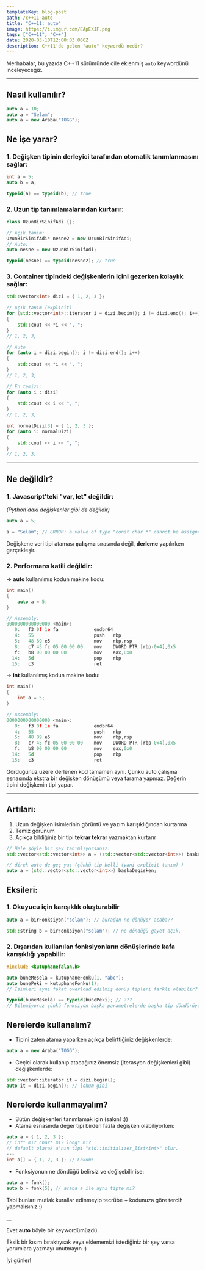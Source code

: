 ```yaml
---
templateKey: blog-post
path: /c++11-auto
title: "C++11: auto"
image: https://i.imgur.com/EApEXJF.png
tags: ["C++11", "C++"]
date: 2020-03-10T12:00:03.066Z
description: C++11'de gelen "auto" keywordü nedir?
---
```

Merhabalar, bu yazıda C++11 sürümünde dile eklenmiş `auto` keywordünü inceleyeceğiz.

---
## Nasıl kullanılır?

```cpp
auto a = 10;
auto a = "Selam";
auto a = new Araba("TOGG");
```

## Ne işe yarar?
### 1. Değişken **tipinin** derleyici tarafından otomatik tanımlanmasını sağlar:

```cpp
int a = 5;
auto b = a;

typeid(a) == typeid(b); // true

```

### 2. Uzun tip tanımlamalarından kurtarır:

```cpp
class UzunBirSinifAdi {};

// Açık tanım:
UzunBirSinifAdi* nesne2 = new UzunBirSinifAdi;
// Auto:
auto nesne = new UzunBirSinifAdi;

typeid(nesne) == typeid(nesne2); // true
```
### 3. **Container** tipindeki değişkenlerin içini gezerken kolaylık sağlar:

```cpp
std::vector<int> dizi = { 1, 2, 3 };

// Açık tanım (explicit)
for (std::vector<int>::iterator i = dizi.begin(); i != dizi.end(); i++)
{
    std::cout << *i << ", ";
}
// 1, 2, 3,

// Auto
for (auto i = dizi.begin(); i != dizi.end(); i++)
{
    std::cout << *i << ", ";
}
// 1, 2, 3,

// En temizi:
for (auto i : dizi)
{
    std::cout << i << ", ";
}
// 1, 2, 3,

int normalDizi[3] = { 1, 2, 3 };
for (auto i: normalDizi)
{
    std::cout << i << ", ";
}
// 1, 2, 3,
```

---

## Ne değildir?
### 1. Javascript'teki "**var, let**" değildir:
*(Python'daki değişkenler gibi de değildir)*

```cpp
auto a = 5;

a = "Selam"; // ERROR: a value of type "const char *" cannot be assigned to an entity of type "int"
```
Değişkene veri tipi ataması **çalışma** sırasında değil, **derleme** yapılırken gerçekleşir.

### 2. Performans katili değildir:

\-> **auto** kullanılmış kodun makine kodu:
```cpp
int main()
{
    auto a = 5;
}

// Assembly:
0000000000000000 <main>:
   0:	f3 0f 1e fa          	endbr64 
   4:	55                   	push   rbp
   5:	48 89 e5             	mov    rbp,rsp
   8:	c7 45 fc 05 00 00 00 	mov    DWORD PTR [rbp-0x4],0x5
   f:	b8 00 00 00 00       	mov    eax,0x0
  14:	5d                   	pop    rbp
  15:	c3                   	ret    
```

\-> **int** kullanılmış kodun makine kodu:
```cpp
int main()
{
    int a = 5;
}

// Assembly:
0000000000000000 <main>:
   0:	f3 0f 1e fa          	endbr64 
   4:	55                   	push   rbp
   5:	48 89 e5             	mov    rbp,rsp
   8:	c7 45 fc 05 00 00 00 	mov    DWORD PTR [rbp-0x4],0x5
   f:	b8 00 00 00 00       	mov    eax,0x0
  14:	5d                   	pop    rbp
  15:	c3                   	ret
```
Gördüğünüz üzere derlenen kod tamamen aynı. Çünkü auto çalışma esnasında ekstra bir değişken dönüşümü veya tarama yapmaz. Değerin tipini değişkenin tipi yapar.

---

## Artıları:
1. Uzun değişken isimlerinin görüntü ve yazım karışıklığından kurtarma
2. Temiz görünüm
3. Açıkça bildiğiniz bir tipi **tekrar tekrar** yazmaktan kurtarır

```cpp
// Hele şöyle bir şey tanımlıyorsanız:
std::vector<std::vector<int>> a = (std::vector<std::vector<int>>) baskaDegisken;

// direk auto de geç ya: (çünkü tip belli (yani explicit tanım) )
auto a = (std::vector<std::vector<int>>) baskaDegisken;
```

## Eksileri:
### 1. Okuyucu için karışıklık oluşturabilir

```cpp
auto a = birFonksiyon("selam"); // buradan ne dönüyor acaba??

std::string b = birFonksiyon("selam"); // ne döndüğü gayet açık.
```
### 2. Dışarıdan kullanılan fonksiyonların dönüşlerinde kafa karışıklığı yapabilir:

```cpp
#include <kutuphanefalan.h>

auto buneMesela = kutuphaneFonku(1, "abc");
auto bunePeki = kutuphaneFonku(1);
// İsimleri aynı fakat overload edilmiş dönüş tipleri farklı olabilir?

typeid(buneMesela) == typeid(bunePeki); // ???
// Bilemiyoruz çünkü fonksiyon başka parametrelerde başka tip döndürüyor olabilir?
```

## Nerelerde kullanalım?
- Tipini zaten atama yaparken açıkça belirttiğiniz değişkenlerde:
```cpp
auto a = new Araba("TOGG");
```
- Geçici olarak kullanıp atacağınız önemsiz (iterasyon değişkenleri gibi) değişkenlerde:
```cpp
std::vector::iterator it = dizi.begin();
auto it = dizi.begin(); // lokum gibi
```


## Nerelerde kullanmayalım?
- Bütün değişkenleri tanımlamak için (sakın! :))
- Atama esnasında değer tipi birden fazla değişken olabiliyorken:
```cpp
auto a = { 1, 2, 3 };
// int* mı? char* mı? long* mı?
// default olarak a'nın tipi "std::initializer_list<int>" olur.
---
int a[] = { 1, 2, 3 }; // Lokum!
```
- Fonksiyonun ne döndüğü belirsiz ve değişebilir ise:
```cpp
auto a = fonk();
auto b = fonk(5); // acaba a ile aynı tipte mi?
```

Tabi bunları mutlak kurallar edinmeyip tecrübe + kodunuza göre tercih yapmalısınız :)

__

Evet **auto** böyle bir keywordümüzdü.

Eksik bir kısım bıraktıysak veya eklememizi istediğiniz bir şey varsa yorumlara yazmayı unutmayın :)

İyi günler!